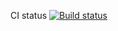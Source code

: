 CI status [![Build status](https://ci.appveyor.com/api/projects/status/ur9dc63q1lh5belp?svg=true)](https://ci.appveyor.com/project/LexinFrom02/postman-echo)
